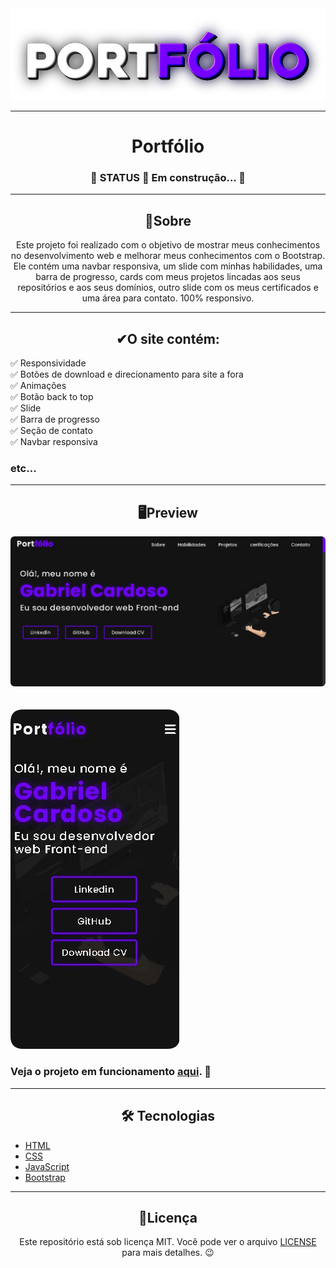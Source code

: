 <img align="center" width="" src="readme_imgs\portfolio.png">

---

<h1 align="center">Portfólio</h1>

<h3 align="center">🚧 STATUS 🚀 Em construção... 🚧</h3>

---

<h2 align="center">📖Sobre</h2>

<p align="center">Este projeto foi realizado com o objetivo de mostrar meus conhecimentos no desenvolvimento web e melhorar meus conhecimentos com o Bootstrap. Ele contém uma navbar responsiva, um slide com minhas habilidades, uma barra de progresso, cards com meus projetos lincadas aos seus repositórios e aos seus domínios, outro slide com os meus certificados e uma área para contato. 100% responsivo.</p>

---

<h2 align="center">✔O site contém:</h2>

✅ Responsividade<br>
✅ Botões de download e direcionamento para site a fora<br>
✅ Animações<br>
✅ Botão back to top<br>
✅ Slide<br>
✅ Barra de progresso<br>
✅ Seção de contato<br>
✅ Navbar responsiva<br>

### etc...

---

<h2 align="center">🖥Preview</h2>

<img src="readme_imgs\portfolio desktop.png" alt="Previw desktop"></img>
<br>
<br>
<br>
<img src="readme_imgs\portfolio mobile.png" alt="Previw mobile"></img>

### Veja o projeto em funcionamento <a href="https://gabriell-c.github.io/Portfolio/">aqui</a>. 🧐

---

<h2 align="center">🛠 Tecnologias</h2>

- [HTML](https://html.com/)
- [CSS](https://developer.mozilla.org/pt-BR/docs/Web/CSS)
- [JavaScript](https://www.javascript.com/)
- [Bootstrap](https://getbootstrap.com/)



---

<h2 align="center">📝Licença</h2>

<p align="center">
   Este repositório está sob licença MIT. Você pode ver o arquivo <a href="https://github.com/gabriell-c/Portfolio/blob/main/LICENSE"> LICENSE</a> para mais detalhes. 😉
</p>
